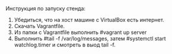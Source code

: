 Инструкция по запуску стенда:

1. Убедиться, что на хост машине с VirtualBox есть интернет.
2. Скачать Vagrantfile.
3. Из папки с Vagrantfile выполнить #vagrant up server
4. Выполнить #tail -f /var/log/messages, затем #systemctl start watchlog.timer и смотреть в выод tail -f.


